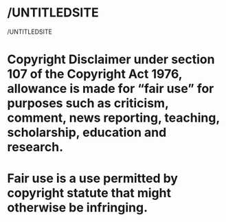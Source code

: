 # /UNTITLEDSITE
/UNTITLEDSITE

# Copyright Disclaimer under section 107 of the Copyright Act 1976, allowance is made for “fair use” for purposes such as criticism, comment, news reporting, teaching, scholarship, education and research.

# Fair use is a use permitted by copyright statute that might otherwise be infringing.
